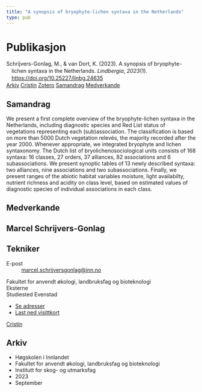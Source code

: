 ```yaml
---
title: "A synopsis of bryophyte-lichen syntaxa in the Netherlands"
type: pub
---
```

<h1>Publikasjon</h1>
<article id="csl-bib-container-8X776NTP" class="csl-bib-container">
  <div class="csl-bib-body" style="line-height: 1.35; padding-left: 1em; text-indent:-1em;">
  <div class="csl-entry">Schrijvers-Gonlag, M., &amp; van Dort, K. (2023). A synopsis of bryophyte-lichen syntaxa in the Netherlands. <i>Lindbergia</i>, <i>2023</i>(1). <a href="https://doi.org/10.25227/linbg.24635">https://doi.org/10.25227/linbg.24635</a></div>
</div>
  <div class="csl-bib-buttons">
    <a href="#taxonomy-article-8X776NTP" class="csl-bib-button">Arkiv</a>
    <a href="https://app.cristin.no/results/show.jsf?id=2172494" alt="Cristin URL" class="csl-bib-button">Cristin</a>
    <a href="http://zotero.org/groups/5022929/items/8X776NTP" alt="Zotero URL" class="csl-bib-button">Zotero</a>
    <a href="#abstract-article-8X776NTP" class="csl-bib-button">Samandrag</a>
    <a href="#contributors-article-8X776NTP" class="csl-bib-button">Medverkande</a>
  </div>
  <div id="csl-bib-meta-container-8X776NTP"></div>
</article>
<div id="csl-bib-meta-8X776NTP" class="csl-bib-meta">
  <article id="abstract-article-8X776NTP" class="abstract-article">
    <h1>Samandrag</h1>
    We present a first complete overview of the bryophyte-lichen syntaxa in the Netherlands, including diagnostic species and Red List status of vegetations representing each (sub)association. The classification is based on more than 5000 Dutch vegetation relevés, the majority recorded after the year 2000. Whenever appropriate, we integrated bryophyte and lichen syntaxonomy. The Dutch list of bryolichenosociological units consists of 168 syntaxa: 16 classes, 27 orders, 37 alliances, 82 associations and 6 subassociations. We present synoptic tables of 13 newly described syntaxa: two alliances, nine associations and two subassociations. Finally, we present ranges of the abiotic habitat variables moisture, light availabilty, nutrient richness and acidity on class level, based on estimated values of diagnostic species of individual associations in each class.
  </article>
  <article id="contributors-article-8X776NTP" class="contributors-article">
    <h1>Medverkande</h1>
    <div class="personas">
<div class="vrtx-hinn-person-card">
<div class="photo">
<i class="lar la-user-circle missing-person"></i>
</div>
<div class="info">
<hgroup><h1>Marcel Schrijvers-Gonlag</h1>
<h2>Tekniker</h2>
</hgroup><dl>
<dt>E-post</dt>
<dd>
<a href="mailto:marcel.schrijversgonlag@inn.no">marcel.schrijversgonlag@inn.no</a>
</dd>
</dl>
<p>
Fakultet for anvendt økologi, landbruksfag og bioteknologi<br>
Eksterne<br>
Studiested Evenstad
</p>
<ul class="vrtx-hinn-links">
<li><a href="https://www.inn.no/finn-en-ansatt/marcel-schrijversgonlag.html#vrtx-hinn-addresses">Se adresser</a></li>
<li><a href="https://www.inn.no/finn-en-ansatt/marcel-schrijversgonlag.html?vrtx=vcf">Last ned visittkort</a></li>
</ul>
</div>
</div>
<a href="https://app.cristin.no/persons/show.jsf?id=515404" alt="Cristin URL" class="personas-cristin">Cristin</a>
</div>
  </article>
  <article id="taxonomy-article-8X776NTP" class="taxonomy-article">
    <h1>Arkiv</h1>
    <ul>
      <li>Høgskolen i Innlandet</li>
      <li>Fakultet for anvendt økologi, landbruksfag og bioteknologi</li>
      <li>Institutt for skog- og utmarksfag</li>
      <li>2023</li>
      <li>September</li>
    </ul>
  </article>
</div>
